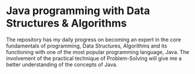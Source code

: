 # Java programming with Data Structures & Algorithms
The repository has my daily progress on becoming an expert in the core fundamentals of programming, Data Structures, Algorithms and its functioning with one of the most popular programming language, Java. The involvement of the practical technique of Problem-Solving will give me a better understanding of the concepts of Java. 
